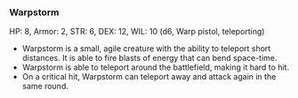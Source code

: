 ### Warpstorm

HP: 8, Armor: 2, STR: 6, DEX: 12, WIL: 10 (d6, Warp pistol, teleporting)

- Warpstorm is a small, agile creature with the ability to teleport short distances. It is able to fire blasts of energy that can bend space-time.
- Warpstorm is able to teleport around the battlefield, making it hard to hit.
- On a critical hit, Warpstorm can teleport away and attack again in the same round.

